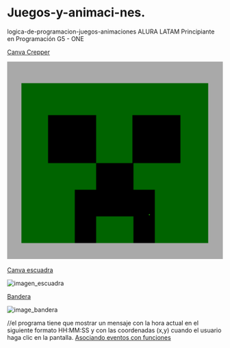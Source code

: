 # Juegos-y-animaci-nes.
logica-de-programacion-juegos-animaciones ALURA LATAM
Principiante en Programación G5 - ONE

[Canva Crepper](https://github.com/Kerizr/Juegos-y-animaci-nes./blob/main/Creeper.html)

![Imagen_creeper](https://github.com/Kerizr/Juegos-y-animaci-nes./blob/main/creeper.png)

[Canva escuadra](https://github.com/Kerizr/Juegos_Animaci-n_ORACLEONE/blob/main/escuadra.html)

![imagen_escuadra](https://github.com/Kerizr/Juegos_Animaci-n_ORACLEONE/blob/main/escuadra.png)

[Bandera](https://github.com/Kerizr/Juegos_Animaci-n_ORACLEONE/blob/main/bandera.html)

![image_bandera](https://github.com/Kerizr/Juegos_Animaci-n_ORACLEONE/blob/main/bandera.png)


//el programa tiene que mostrar un mensaje con la hora actual en el siguiente formato HH:MM:SS y con las coordenadas (x,y) cuando el usuario haga clic en la pantalla.
[Asociando eventos con funciones](https://github.com/Kerizr/Juegos_Animaci-n_ORACLEONE/blob/main/eventos_funciones.html)
